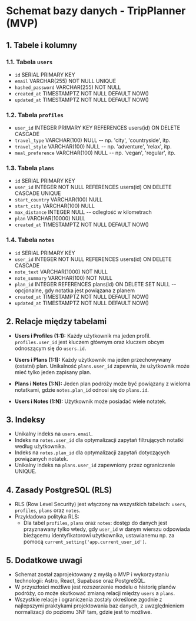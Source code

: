 # Schemat bazy danych - TripPlanner (MVP)

## 1. Tabele i kolumny

### 1.1. Tabela `users`
- `id` SERIAL PRIMARY KEY
- `email` VARCHAR(255) NOT NULL UNIQUE
- `hashed_password` VARCHAR(255) NOT NULL
- `created_at` TIMESTAMPTZ NOT NULL DEFAULT NOW()
- `updated_at` TIMESTAMPTZ NOT NULL DEFAULT NOW()

### 1.2. Tabela `profiles`
- `user_id` INTEGER PRIMARY KEY REFERENCES users(id) ON DELETE CASCADE
- `travel_type` VARCHAR(100) NULL -- np. 'city', 'countryside', itp.
- `travel_style` VARCHAR(100) NULL -- np. 'adventure', 'relax', itp.
- `meal_preference` VARCHAR(100) NULL -- np. 'vegan', 'regular', itp.

### 1.3. Tabela `plans`
- `id` SERIAL PRIMARY KEY
- `user_id` INTEGER NOT NULL REFERENCES users(id) ON DELETE CASCADE UNIQUE
- `start_country` VARCHAR(100) NULL
- `start_city` VARCHAR(100) NULL
- `max_distance` INTEGER NULL  -- odległość w kilometrach
- `plan` VARCHAR(10000) NULL
- `created_at` TIMESTAMPTZ NOT NULL DEFAULT NOW()

### 1.4. Tabela `notes`
- `id` SERIAL PRIMARY KEY
- `user_id` INTEGER NOT NULL REFERENCES users(id) ON DELETE CASCADE
- `note_text` VARCHAR(1000) NOT NULL
- `note_summary` VARCHAR(100) NOT NULL
- `plan_id` INTEGER REFERENCES plans(id) ON DELETE SET NULL  -- opcjonalne, gdy notatka jest powiązana z planem
- `created_at` TIMESTAMPTZ NOT NULL DEFAULT NOW()
- `updated_at` TIMESTAMPTZ NOT NULL DEFAULT NOW()

## 2. Relacje między tabelami

- **Users i Profiles (1:1):**
  Każdy użytkownik ma jeden profil. `profiles.user_id` jest kluczem głównym oraz kluczem obcym odnoszącym się do `users.id`.

- **Users i Plans (1:1):**
  Każdy użytkownik ma jeden przechowywany (ostatni) plan. Unikalność `plans.user_id` zapewnia, że użytkownik może mieć tylko jeden zapisany plan.

- **Plans i Notes (1:N):**
  Jeden plan podróży może być powiązany z wieloma notatkami, gdzie `notes.plan_id` odnosi się do `plans.id`.

- **Users i Notes (1:N):**
  Użytkownik może posiadać wiele notatek.

## 3. Indeksy

- Unikalny indeks na `users.email`.
- Indeks na `notes.user_id` dla optymalizacji zapytań filtrujących notatki według użytkownika.
- Indeks na `notes.plan_id` dla optymalizacji zapytań dotyczących powiązanych notatek.
- Unikalny indeks na `plans.user_id` zapewniony przez ograniczenie UNIQUE.

## 4. Zasady PostgreSQL (RLS)

- RLS (Row Level Security) jest włączony na wszystkich tabelach: `users`, `profiles`, `plans` oraz `notes`.
- Przykładowa polityka RLS:
  - Dla tabel `profiles`, `plans` oraz `notes`: dostęp do danych jest przyznawany tylko wtedy, gdy `user_id` w danym wierszu odpowiada bieżącemu identyfikatorowi użytkownika, ustawianemu np. za pomocą `current_setting('app.current_user_id')`.

## 5. Dodatkowe uwagi

- Schemat został zaprojektowany z myślą o MVP i wykorzystaniu technologii: Astro, React, Supabase oraz PostgreSQL.
- W przyszłości możliwe jest rozszerzenie modelu o historię planów podróży, co może skutkować zmianą relacji między `users` a `plans`.
- Wszystkie relacje i ograniczenia zostały określone zgodnie z najlepszymi praktykami projektowania baz danych, z uwzględnieniem normalizacji do poziomu 3NF tam, gdzie jest to możliwe. 
